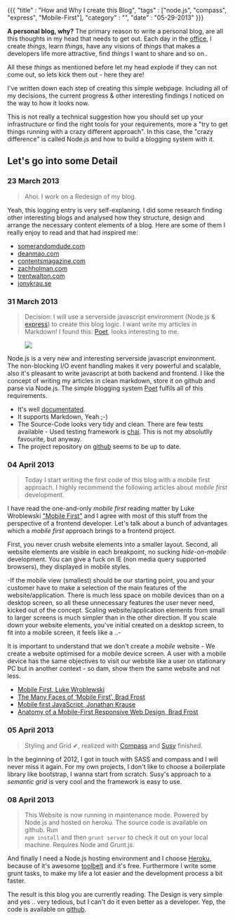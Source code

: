 {{{
    "title"    : "How and Why I create this Blog",
    "tags"     : ["node.js", "compass", "express", "Mobile-First"],
    "category" : "",
    "date"     : "05-29-2013"
}}}

**A personal blog, why?** The primary reason to write a personal blog, are all this thoughts in my head that needs to get out. Each day in the [office](http://nexum.de), I create *things*, learn *things*, have any visions of *things* that makes a developers life more attractive, find *things* I want to share and so on.. 

All these *things* as mentioned before let my head explode if they can not come out, so lets kick them out - here they are!


I've written down each step of creating this simple webpage. Including all of my decisions, the current progress & other interesting findings I noticed on the way to how it looks now.

This is not really a technical suggestion how you should set up  your infrastructure or find the right tools for your requirements, more a "try to get things running with a crazy different approach". In this case, the "crazy difference" is called Node.js and how to build a blogging system with it.

<!--more-->

## Let's go into some Detail

### 23 March 2013

> Ahoi. I work on a Redesign of my blog.

Yeah, this logging entry is very self-explaning. I did some research finding other interesting blogs and analysed how they structure, design and arrange the necessary content elements of a blog. Here are some of them I really enjoy to read and that had inspired me:

* [somerandomdude.com](http://somerandomdude.com/)
* [deanmao.com](http://www.deanmao.com/)
* [contentsmagazine.com](http://contentsmagazine.com/)
* [zachholman.com](http://zachholman.com/)
* [trentwalton.com](http://trentwalton.com/category/articles)
* [jonykrau.se](http://jonykrau.se/)

### 31 March 2013

> Decision: I will use a serverside javascript environment (Node.js & [express](http://expressjs.com/)) to create this blog logic. I want write my articles in Markdown! I found this: [Poet](http://jsantell.github.com/poet/), looks interesting to me.

<div class="text-image-block">
	<figure class="pull-right">
		<img src="/gfx/poet.png">
	</figure>

Node.js is a very new and interesting serverside javascript environment. The non-blocking I/O event handling makes it very powerful and scalable, also it's pleasant to write javascript at both backend and frontend. I like the concept of writing my articles in clean markdown, store it on github and parse via Node.js. The simple blogging system [Poet](http://jsantell.github.com/poet/) fulfils all of this requirements.
</div>

- It's well [documentated](http://jsantell.github.io/poet/).
- It supports Markdown, Yeah ;-)
- The Source-Code looks very tidy and clean. There are few tests available - Used testing framework is [chai](http://chaijs.com/). This is not my absolutlly favourite, but anyway.
- The project repository on <a href="https://github.com/jsantell/poet" class="ico-github icon"> github</a> seems to be up to date.

### 04 April 2013

> Today I start writing the first code of this blog with a mobile first approach. I highly recommend the following articles about *mobile first* development.

I have read the one-and-only *mobile first* reading matter by Luke Wroblewski ["Mobile First"](http://www.lukew.com/resources/mobile_first.asp) and I agree with most of this stuff from the perspective of a frontend developer. Let's talk about a bunch of  advantages which a *mobile first* approach brings to a frontend project. 

First, you never crush website elements into a smaller layout.
Second, all website elements are visible in each breakpoint, no sucking *hide-on-mobile* development.
You can give a fuck on IE (non media query supported browsers), they displayed in mobile styles.

-If the mobile view (smallest) should be our starting point, you and your customer have to make a selection of the main features of the website/application. There is much less space on mobile devices than on a desktop screen, so all these unnecessary features the user never need, kicked out of the concept. Scaling website/application elements from small to larger screens is much simpler than in the other direction. If you scale down your website elements, you've initial created on a desktop screen, to fit into a mobile screen, it feels like a ..-

It is important to understand that we don't create a *mobile* website - We create a website optimised for a mobile device screen. A user with a mobile device has the same objectives to visit our website like a user on stationary PC but in another context - so dam, show them the same website and not less.

- [Mobile First, Luke Wroblewski](http://www.lukew.com/resources/mobile_first.asp) 
- [The Many Faces of ‘Mobile First’, Brad Frost](http://bradfrostweb.com/blog/mobile/the-many-faces-of-mobile-first/) 
- [Mobile first JavaScript, Jonathan Krause](http://jonykrau.se/posts/mobile-first-javascript") 
- [Anatomy of a Mobile-First Responsive Web Design, Brad Frost](http://bradfrostweb.com/blog/mobile/anatomy-of-a-mobile-first-responsive-web-design/") 

### 05 April 2013

> Styling and Grid &#10004;, realized with [Compass](http://compass-style.org/) and [Susy](http://susy.oddbird.net/) finished.

In the beginning of 2012, I got in touch with SASS and compass and I will never miss it again. For my own projects, I don't like to choose a boilerplate library like bootstrap, I wanna start from scratch. Susy's approach to a *semantic grid* is very cool and the framework is easy to use.   

### 08 April 2013

> This Website is now running in maintenance mode. Powered by Node.js and hosted on heroku. The source code is available on github. Run <code> npm install</code> and then <code>grunt server</code> to check it out on your local machine. Requires Node and Grunt.js.

And finally I need a Node.js hosting environment and I choose [Heroku](https://heroku.com/), because of it's awesome [toolbelt](https://toolbelt.heroku.com/) and it's free.
Furthermore I write some grunt tasks, to make my life a lot easier and the development process a bit faster.

The result is this blog you are currently reading. The Design is very simple and yes .. very tedious, but I can't do it even better as a developer. Yep, the code is available on <a href="http://github.com/ixisio/andreasklein_org" class="ico-github icon"> github</a>. 